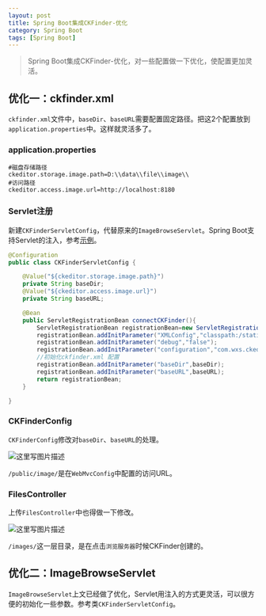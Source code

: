 ```yaml
---
layout: post
title: Spring Boot集成CKFinder-优化
category: Spring Boot 
tags: [Spring Boot]
---
```


>Spring Boot集成CKFinder-优化，对一些配置做一下优化，使配置更加灵活。

## 优化一：ckfinder.xml
`ckfinder.xml`文件中，`baseDir`、`baseURL`需要配置固定路径。把这2个配置放到`application.properties`中。这样就灵活多了。

### application.properties

```
#磁盘存储路径
ckeditor.storage.image.path=D:\\data\\file\\image\\
#访问路径
ckeditor.access.image.url=http://localhost:8180
```


### Servlet注册

新建`CKFinderServletConfig`，代替原来的`ImageBrowseServlet`。Spring Boot支持Servlet的注入，参考[示例](http://www.cnblogs.com/java-zhao/p/5775103.html)。

```java
@Configuration
public class CKFinderServletConfig {

    @Value("${ckeditor.storage.image.path}")
    private String baseDir;
    @Value("${ckeditor.access.image.url}")
    private String baseURL;

    @Bean
    public ServletRegistrationBean connectCKFinder(){
        ServletRegistrationBean registrationBean=new ServletRegistrationBean(new ConnectorServlet(),"/ckfinder/core/connector/java/connector.java");
        registrationBean.addInitParameter("XMLConfig","classpath:/static/ckfinder.xml");
        registrationBean.addInitParameter("debug","false");
        registrationBean.addInitParameter("configuration","com.wxs.ckeditor.config.CKFinderConfig");
        //初始化ckfinder.xml 配置
        registrationBean.addInitParameter("baseDir",baseDir);
        registrationBean.addInitParameter("baseURL",baseURL);
        return registrationBean;
    }

}
```

### CKFinderConfig

`CKFinderConfig`修改对`baseDir`、`baseURL`的处理。

![这里写图片描述](http://img.blog.csdn.net/20170423124115166?watermark/2/text/aHR0cDovL2Jsb2cuY3Nkbi5uZXQvUmlja3lJVA==/font/5a6L5L2T/fontsize/400/fill/I0JBQkFCMA==/dissolve/70/gravity/SouthEast)

`/public/image/`是在`WebMvcConfig`中配置的访问URL。


### FilesController

上传`FilesController`中也得做一下修改。

![这里写图片描述](http://img.blog.csdn.net/20170423124348435?watermark/2/text/aHR0cDovL2Jsb2cuY3Nkbi5uZXQvUmlja3lJVA==/font/5a6L5L2T/fontsize/400/fill/I0JBQkFCMA==/dissolve/70/gravity/SouthEast)

`/images/`这一层目录，是在点击`浏览服务器`时候CKFinder创建的。


## 优化二：ImageBrowseServlet

`ImageBrowseServlet`上文已经做了优化，Servlet用注入的方式更灵活，可以很方便的初始化一些参数。参考类`CKFinderServletConfig`。


